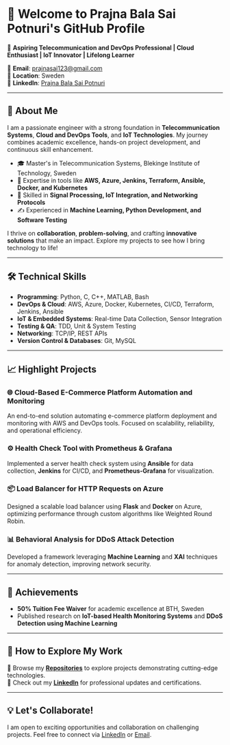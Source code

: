 # 👋 Welcome to Prajna Bala Sai Potnuri's GitHub Profile

🚀 **Aspiring Telecommunication and DevOps Professional | Cloud Enthusiast | IoT Innovator | Lifelong Learner**

🔗 **Email**: prajnasai123@gmail.com  
📍 **Location**: Sweden  
💼 **LinkedIn**: [Prajna Bala Sai Potnuri](https://www.linkedin.com/in/prajna-potnuri/)

---

## 🌟 About Me

I am a passionate engineer with a strong foundation in **Telecommunication Systems**, **Cloud and DevOps Tools**, and **IoT Technologies**. My journey combines academic excellence, hands-on project development, and continuous skill enhancement.

- 🎓 Master's in Telecommunication Systems, Blekinge Institute of Technology, Sweden  
- 🔧 Expertise in tools like **AWS, Azure, Jenkins, Terraform, Ansible, Docker, and Kubernetes**  
- 📡 Skilled in **Signal Processing, IoT Integration, and Networking Protocols**  
- ✍️ Experienced in **Machine Learning, Python Development, and Software Testing**  

I thrive on **collaboration**, **problem-solving**, and crafting **innovative solutions** that make an impact. Explore my projects to see how I bring technology to life!

---

## 🛠️ Technical Skills

- **Programming**: Python, C, C++, MATLAB, Bash  
- **DevOps & Cloud**: AWS, Azure, Docker, Kubernetes, CI/CD, Terraform, Jenkins, Ansible  
- **IoT & Embedded Systems**: Real-time Data Collection, Sensor Integration  
- **Testing & QA**: TDD, Unit & System Testing  
- **Networking**: TCP/IP, REST APIs  
- **Version Control & Databases**: Git, MySQL  

---

## 📈 Highlight Projects

### 🌐 Cloud-Based E-Commerce Platform Automation and Monitoring
An end-to-end solution automating e-commerce platform deployment and monitoring with AWS and DevOps tools. Focused on scalability, reliability, and operational efficiency.

### ⚙️ Health Check Tool with Prometheus & Grafana
Implemented a server health check system using **Ansible** for data collection, **Jenkins** for CI/CD, and **Prometheus-Grafana** for visualization.

### 📦 Load Balancer for HTTP Requests on Azure
Designed a scalable load balancer using **Flask** and **Docker** on Azure, optimizing performance through custom algorithms like Weighted Round Robin.

### 📊 Behavioral Analysis for DDoS Attack Detection
Developed a framework leveraging **Machine Learning** and **XAI** techniques for anomaly detection, improving network security.

---

## 🎯 Achievements

- **50% Tuition Fee Waiver** for academic excellence at BTH, Sweden    
- Published research on **IoT-based Health Monitoring Systems** and **DDoS Detection using Machine Learning**  

---

## 📌 How to Explore My Work

🔹 Browse my **[Repositories](https://github.com/prajna-7?tab=repositories)** to explore projects demonstrating cutting-edge technologies.  
🔹 Check out my **[LinkedIn](https://www.linkedin.com/in/prajna-potnuri/)** for professional updates and certifications.

---

## 💡 Let's Collaborate!

I am open to exciting opportunities and collaboration on challenging projects. Feel free to connect via [LinkedIn](https://www.linkedin.com/in/prajna-potnuri/) or [Email](mailto:prajnasai123@gmail.com).
